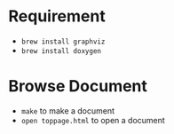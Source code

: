 # Requirement
 - `brew install graphviz`
 - `brew install doxygen`

# Browse Document
 - `make` to make a document 
 - `open toppage.html` to open a document
 